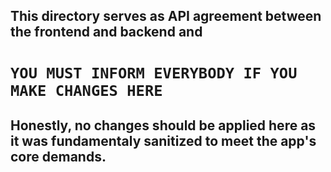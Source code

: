 ## This directory serves as API agreement between the frontend and backend and 

# `YOU MUST INFORM EVERYBODY IF YOU MAKE CHANGES HERE`

## Honestly, no changes should be applied here as it was fundamentaly sanitized to meet the app's core demands.